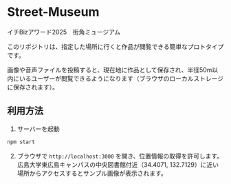 # Street-Museum

イチBizアワード2025　街角ミュージアム

このリポジトリは、指定した場所に行くと作品が閲覧できる簡単なプロトタイプです。

画像や音声ファイルを投稿すると、現在地に作品として保存され、半径50m以内にいるユーザーが閲覧できるようになります（ブラウザのローカルストレージに保存されます）。

## 利用方法

1. サーバーを起動

```bash
npm start
```

2. ブラウザで `http://localhost:3000` を開き、位置情報の取得を許可します。広島大学東広島キャンパスの中央図書館付近（34.4071, 132.7129）に近い場所からアクセスするとサンプル画像が表示されます。
